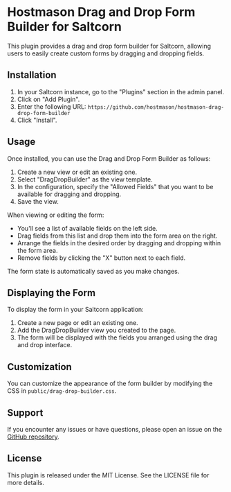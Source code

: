 # Hostmason Drag and Drop Form Builder for Saltcorn

This plugin provides a drag and drop form builder for Saltcorn, allowing users to easily create custom forms by dragging and dropping fields.

## Installation

1. In your Saltcorn instance, go to the "Plugins" section in the admin panel.
2. Click on "Add Plugin".
3. Enter the following URL: `https://github.com/hostmason/hostmason-drag-drop-form-builder`
4. Click "Install".

## Usage

Once installed, you can use the Drag and Drop Form Builder as follows:

1. Create a new view or edit an existing one.
2. Select "DragDropBuilder" as the view template.
3. In the configuration, specify the "Allowed Fields" that you want to be available for dragging and dropping.
4. Save the view.

When viewing or editing the form:

- You'll see a list of available fields on the left side.
- Drag fields from this list and drop them into the form area on the right.
- Arrange the fields in the desired order by dragging and dropping within the form area.
- Remove fields by clicking the "X" button next to each field.

The form state is automatically saved as you make changes.

## Displaying the Form

To display the form in your Saltcorn application:

1. Create a new page or edit an existing one.
2. Add the DragDropBuilder view you created to the page.
3. The form will be displayed with the fields you arranged using the drag and drop interface.

## Customization

You can customize the appearance of the form builder by modifying the CSS in `public/drag-drop-builder.css`.

## Support

If you encounter any issues or have questions, please open an issue on the [GitHub repository](https://github.com/hostmason/hostmason-drag-drop-form-builder/issues).

## License

This plugin is released under the MIT License. See the LICENSE file for more details.
